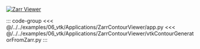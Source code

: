 [![Zarr Viewer](/assets/images/examples/ZarrContourViewer.jpg)](https://github.com/Kitware/trame/tree/master/examples/06_vtk/Applications/ZarrContourViewer)

::: code-group
<<< @/../../examples/06_vtk/Applications/ZarrContourViewer/app.py 
<<< @/../../examples/06_vtk/Applications/ZarrContourViewer/vtkContourGeneratorFromZarr.py 
:::

